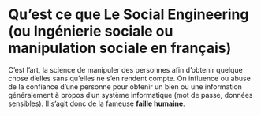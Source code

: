 # Qu’est ce que Le Social Engineering (ou Ingénierie sociale ou manipulation sociale en français)

C’est l’art, la science de manipuler des personnes afin d’obtenir quelque chose d’elles sans qu’elles ne s’en rendent compte. On influence ou abuse de la confiance d’une personne pour obtenir un bien ou une information généralement à propos d’un système informatique (mot de passe, données sensibles). Il s’agit donc de la fameuse **faille humaine**.